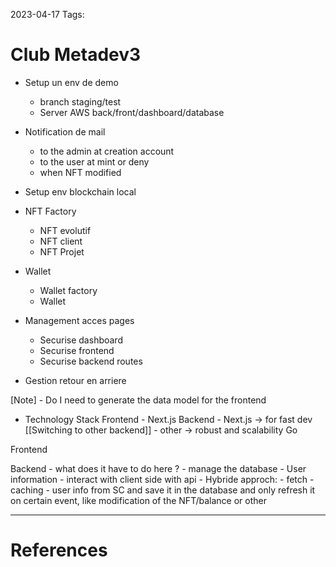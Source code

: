 2023-04-17
Tags:

# Club Metadev3


- Setup un env de demo
    - branch staging/test
    - Server AWS back/front/dashboard/database

- Notification de mail
    - to the admin at creation account
    - to the user at mint or deny
    - when NFT modified

- Setup env blockchain local

- NFT Factory
    - NFT evolutif
    - NFT client
    - NFT Projet

- Wallet
    - Wallet factory 
    - Wallet 

- Management acces pages 
    - Securise dashboard
    - Securise frontend
    - Securise backend routes

- Gestion retour en arriere 
 

[Note]
    - Do I need to generate the data model for the frontend 
- Technology Stack
    Frontend
        - Next.js
    Backend
        - Next.js -> for fast dev [[Switching to other backend]] 
        - other -> robust and scalability Go 


Frontend
    
Backend
    - what does it have to do here ?
        - manage the database
            - User information
        - interact with client side with api
        - Hybride approch:
            - fetch
            - caching
            - user info from SC and save it in the database
            and only refresh it on certain event, like modification of the NFT/balance or other




---
# References
